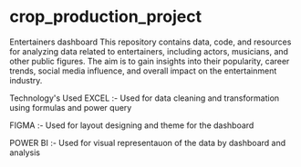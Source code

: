 # crop_production_project

Entertainers dashboard
This repository contains data, code, and resources for analyzing data related to entertainers, including actors, musicians, and other public figures. The aim is to gain insights into their popularity, career trends, social media influence, and overall impact on the entertainment industry.

Technology's Used
EXCEL :- Used for data cleaning and transformation using formulas and power query

FIGMA :- Used for layout designing and theme for the dashboard

POWER BI :- Used for visual representauon of the data by dashboard and analysis

